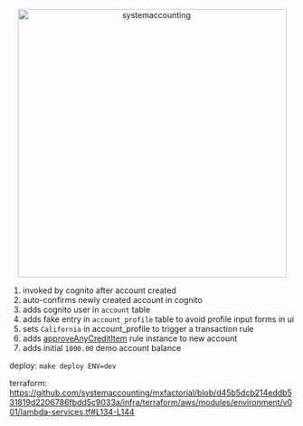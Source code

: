 <p align="center">
  <img width="475" alt="systemaccounting" src="https://user-images.githubusercontent.com/12200465/37568924-06f05d08-2a99-11e8-8891-60f373b33421.png">
</p>

1. invoked by cognito after account created
1. auto-confirms newly created account in cognito
1. adds cognito user in `account` table
1. adds fake entry in `account_profile` table to avoid profile input forms in ui
1. sets `California` in account_profile to trigger a transaction rule
1. adds [approveAnyCreditItem](https://github.com/systemaccounting/mxfactorial/blob/dd809b5e5a45324c129d29d48155335312f12433/services/rules/src/rules/approveAnyCreditItem.js) rule instance to new account
1. adds initial `1000.00` demo account balance

deploy: `make deploy ENV=dev`

terraform: https://github.com/systemaccounting/mxfactorial/blob/d45b5dcb214eddb531819d2206786fbdd5c9033a/infra/terraform/aws/modules/environment/v001/lambda-services.tf#L134-L144